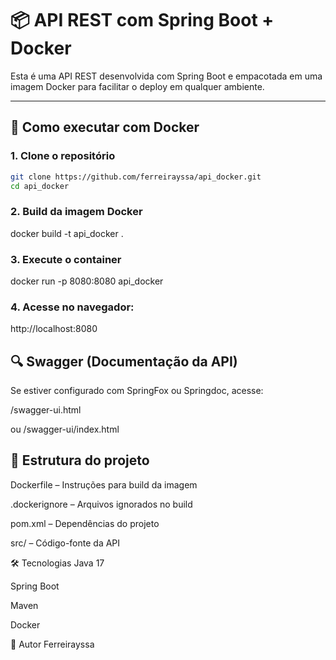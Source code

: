# 📦 API REST com Spring Boot + Docker

Esta é uma API REST desenvolvida com Spring Boot e empacotada em uma imagem Docker para facilitar o deploy em qualquer ambiente.

---

## 🚀 Como executar com Docker

### 1. Clone o repositório

```bash
git clone https://github.com/ferreirayssa/api_docker.git
cd api_docker
```

### 2. Build da imagem Docker
docker build -t api_docker .

### 3. Execute o container
docker run -p 8080:8080 api_docker

### 4. Acesse no navegador:
http://localhost:8080

## 🔍 Swagger (Documentação da API)
Se estiver configurado com SpringFox ou Springdoc, acesse:

/swagger-ui.html

ou /swagger-ui/index.html

## 🧱 Estrutura do projeto
Dockerfile – Instruções para build da imagem

.dockerignore – Arquivos ignorados no build

pom.xml – Dependências do projeto

src/ – Código-fonte da API

🛠️ Tecnologias
Java 17

Spring Boot

Maven

Docker

👤 Autor
Ferreirayssa
